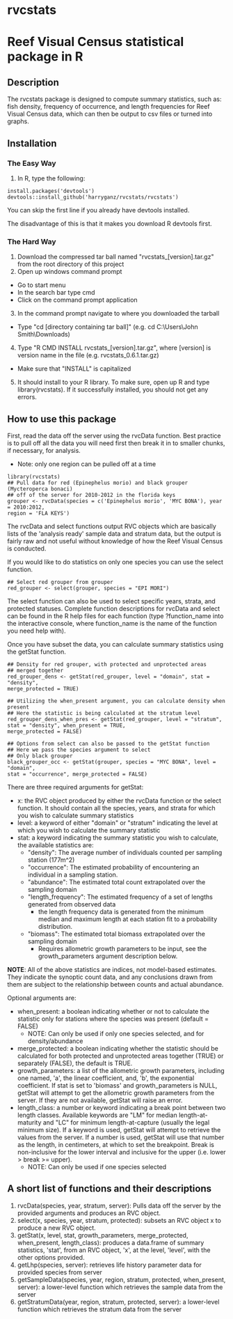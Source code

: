 rvcstats
========

# Reef Visual Census statistical package in R

## Description
The rvcstats package is designed to compute summary statistics, such as: fish density, frequency of occurrence, and length frequencies for Reef Visual Census data, which can then be output to csv files or turned into graphs.

## Installation
### The Easy Way
1. In R, type the following:
```
install.packages('devtools')
devtools::install_github('harryganz/rvcstats/rvcstats')
```
You can skip the first line if you already have devtools installed.

The disadvantage of this is that it makes you download R devtools first.

### The Hard Way
1. Download the compressed tar ball named "rvcstats_[version].tar.gz" from the root directory of this project
2. Open up windows command prompt
  * Go to start menu
  * In the search bar type cmd
  * Click on the command prompt application
3. In the command prompt navigate to where you downloaded the tarball
  * Type "cd [directory containing tar ball]" (e.g. cd C:\Users\John Smith\Downloads\)
4. Type "R CMD INSTALL rvcstats\_[version].tar.gz", where [version] is version name in the file (e.g. rvcstats\_0.6.1.tar.gz)
  * Make sure that "INSTALL" is capitalized
5. It should install to your R library. To make sure, open up R and type library(rvcstats). If it successfully installed, you should not get any errors.

## How to use this package
First, read the data off the server using the rvcData function. Best practice is to pull off
all the data you will need first then break it in to smaller chunks, if necessary,
for analysis.
* Note: only one region can be pulled off at a time

```
library(rvcstats)
## Pull data for red (Epinephelus morio) and black grouper (Mycteroperca bonaci)
## off of the server for 2010-2012 in the florida keys
grouper <- rvcData(species = c('Epinephelus morio', 'MYC BONA'), year = 2010:2012,
region = 'FLA KEYS')
```
The rvcData and select functions output RVC objects which are basically lists of the 'analysis ready' sample data and stratum data, but the output is fairly raw and not useful without knowledge of how the Reef Visual Census is conducted.

If you would like to do statistics on only one species you can use the select function.

```
## Select red grouper from grouper
red_grouper <- select(grouper, species = "EPI MORI")
```

The select function can also be used to select specific years, strata, and protected statuses. Complete function
descriptions for rvcData and select can be found in the R help files for each function (type ?function\_name into the interactive console, where function\_name is the name of the function you need help with).

Once you have subset the data, you can calculate summary statistics using the getStat function.

```
## Density for red grouper, with protected and unprotected areas
## merged together
red_grouper_dens <- getStat(red_grouper, level = "domain", stat = "density",
merge_protected = TRUE)

## Utilizing the when_present argument, you can calculate density when present
## Here the statistic is being calculated at the stratum level
red_grouper_dens_when_pres <- getStat(red_grouper, level = "stratum",
stat = "density", when_present = TRUE,
merge_protected = FALSE)

## Options from select can also be passed to the getStat function
## Here we pass the species argument to select
## Only black grouper
black_grouper_occ <- getStat(grouper, species = "MYC BONA", level = "domain",
stat = "occurrence", merge_protected = FALSE)
```

There are three required arguments for getStat:
* x: the RVC object produced by either the rvcData function or the select function. It should contain all the species, years, and strata for which you wish to calculate summary statistics
* level: a keyword of either "domain" or "stratum" indicating the level at which you wish to calculate the summary statistic
* stat: a keyword indicating the summary statistic you wish to calculate, the available statistics are:
	* "density": The average number of individuals counted per sampling station (177m^2)
	* "occurrence": The estimated probability of encountering an individual in a sampling station.
	* "abundance": The estimated total count extrapolated over the sampling domain
	* "length_frequency": The estimated frequency of a set of lengths generated from observed data
		* the length frequency data is generated from the minimum median and maximum length at each station fit to a probability distribution.
	* "biomass": The estimated total biomass extrapolated over the sampling domain
		* Requires allometric growth parameters to be input, see the growth_parameters argument description below.

**NOTE**: All of the above statistics are indices, not model-based estimates. They indicate the synoptic count data, and any conclusions drawn from them are subject to the relationship between counts and actual abundance.  

Optional arguments are:
* when_present: a boolean indicating whether or not to calculate the statistic only for stations where the species was present (default = FALSE)
	* NOTE: Can only be used if only one species selected, and for density/abundance
* merge_protected: a boolean indicating whether the statistic should be calculated for both protected and unprotected areas together (TRUE) or separately (FALSE), the default is TRUE.
* growth_parameters: a list of the allometric growth parameters, including one named, 'a', the linear coefficient, and, 'b', the exponential coefficient. If stat is set to 'biomass' and growth\_parameters is NULL, getStat will attempt to get the allometric growth parameters from the server. If they are not available, getStat will raise an error.
* length_class: a number or keyword indicating a break point between two length classes. Available keywords are "LM" for median length-at-maturity and "LC" for minimum length-at-capture (usually the legal minimum size). If a keyword is used, getStat will attempt to retrieve the values from the server. If a number is used, getStat will use that number as the length, in centimeters, at which to set the breakpoint. Break is non-inclusive for the lower interval and inclusive for the upper (i.e. lower > break >= upper).
	* NOTE: Can only be used if one species selected

## A short list of functions and their descriptions
1. rvcData(species, year, stratum, server): Pulls data off the server by the provided arguments and produces an RVC object.
2. select(x, species, year, stratum, protected): subsets an RVC object x to produce a new RVC object.
3. getStat(x, level, stat, growth\_parameters, merge\_protected, when\_present, length\_class): produces a data.frame of summary statistics, 'stat', from an RVC object, 'x', at the level, 'level', with the other options provided.
4. getLhp(species, server): retrieves life history parameter data for provided species from server
5. getSampleData(species, year, region, stratum, protected, when_present, server): a lower-level function which retrieves the sample data from the server
6. getStratumData(year, region, stratum, protected, server): a lower-level
function which retrieves the stratum data from the server

